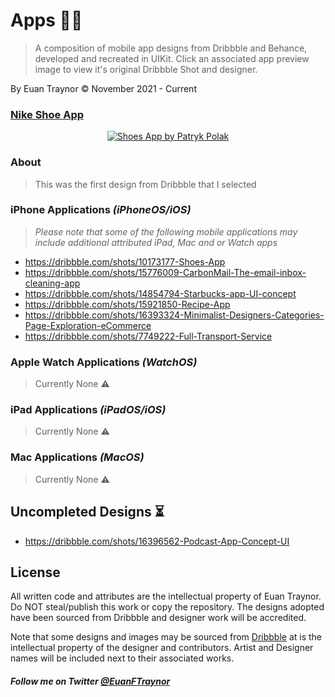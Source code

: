 # Apps 👨‍💻
> A composition of mobile app designs from Dribbble and Behance, developed and recreated in UIKit.
> Click an associated app preview image to view it's original Dribbble Shot and designer.

By Euan Traynor © November 2021 - Current

### [Nike Shoe App](https://github.com/efalloon/Swift-Designs/tree/main/apps/Nike%20Shoe%20App)
<div class="hidden-in-page">
    <p align="center">
        <a href="https://dribbble.com/shots/10173177-Shoes-App">
            <img src="https://cdn.dribbble.com/users/2459704/screenshots/10173177/media/8819104a668fdc1cc0c76c6249ee1e06.png?compress=1&resize=1200x900" alt="Shoes App by Patryk Polak"/>
        </a>
    </p>
</div>

### About
> This was the first design from Dribbble that I selected

### iPhone Applications *(iPhoneOS/iOS)*
> *Please note that some of the following mobile applications may include additional attributed iPad, Mac and or Watch apps*
- https://dribbble.com/shots/10173177-Shoes-App
- https://dribbble.com/shots/15776009-CarbonMail-The-email-inbox-cleaning-app
- https://dribbble.com/shots/14854794-Starbucks-app-UI-concept
- https://dribbble.com/shots/15921850-Recipe-App
- https://dribbble.com/shots/16393324-Minimalist-Designers-Categories-Page-Exploration-eCommerce
- https://dribbble.com/shots/7749222-Full-Transport-Service

### Apple Watch Applications *(WatchOS)*
> Currently None ⚠️

### iPad Applications *(iPadOS/iOS)*
> Currently None ⚠️

### Mac Applications *(MacOS)* 
> Currently None ⚠️

## Uncompleted Designs ⏳
- https://dribbble.com/shots/16396562-Podcast-App-Concept-UI

## License
All written code and attributes are the intellectual property of Euan Traynor. Do NOT steal/publish this work or copy the repository. The designs adopted have been sourced from Dribbble and designer work will be accredited.

Note that some designs and images may be sourced from [Dribbble](https://dribbble.com/) at is the intellectual property of the designer and contributors. Artist and Designer names will be included next to their associated works.

##### Follow me on Twitter [@EuanFTraynor](https://twitter.com/EuanFTraynor)
